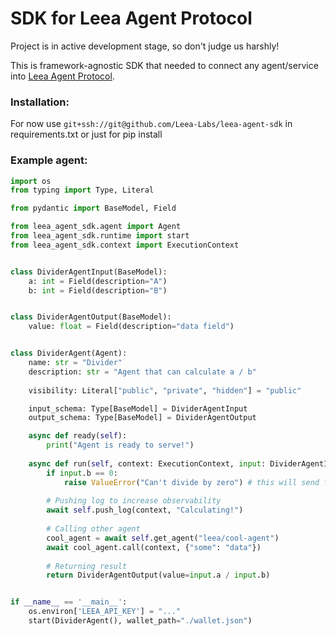 # SDK for Leea Agent Protocol
Project is in active development stage, so don't judge us harshly!

This is framework-agnostic SDK that needed to connect any agent/service into [Leea Agent Protocol](https://docs.leealabs.com/leea-labs/multi-agents-systems/leea-multi-agent-ecosystem-and-tools). 

### Installation:
For now use `git+ssh://git@github.com/Leea-Labs/leea-agent-sdk` in requirements.txt or just for pip install

### Example agent:

```python
import os
from typing import Type, Literal

from pydantic import BaseModel, Field

from leea_agent_sdk.agent import Agent
from leea_agent_sdk.runtime import start
from leea_agent_sdk.context import ExecutionContext


class DividerAgentInput(BaseModel):
    a: int = Field(description="A")
    b: int = Field(description="B")


class DividerAgentOutput(BaseModel):
    value: float = Field(description="data field")


class DividerAgent(Agent):
    name: str = "Divider"
    description: str = "Agent that can calculate a / b"
    
    visibility: Literal["public", "private", "hidden"] = "public"

    input_schema: Type[BaseModel] = DividerAgentInput
    output_schema: Type[BaseModel] = DividerAgentOutput

    async def ready(self):
        print("Agent is ready to serve!")
    
    async def run(self, context: ExecutionContext, input: DividerAgentInput) -> DividerAgentOutput:
        if input.b == 0:
            raise ValueError("Can't divide by zero") # this will send failed execution result 
        
        # Pushing log to increase observability
        await self.push_log(context, "Calculating!")
        
        # Calling other agent
        cool_agent = await self.get_agent("leea/cool-agent")
        await cool_agent.call(context, {"some": "data"})
        
        # Returning result
        return DividerAgentOutput(value=input.a / input.b)


if __name__ == '__main__':
    os.environ['LEEA_API_KEY'] = "..."
    start(DividerAgent(), wallet_path="./wallet.json")
```



